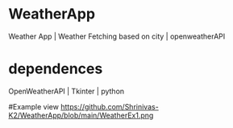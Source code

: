 # WeatherApp
Weather App  |  Weather Fetching based on city | openweatherAPI
# dependences
OpenWeatherAPI | Tkinter | python  

#Example view 
https://github.com/Shrinivas-K2/WeatherApp/blob/main/WeatherEx1.png
